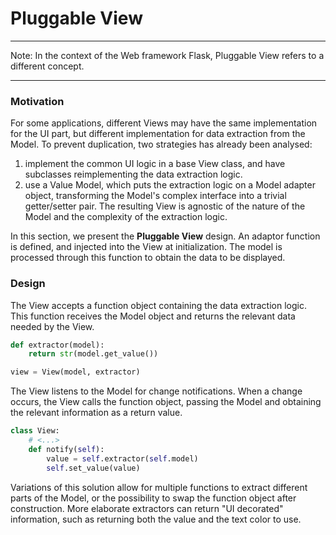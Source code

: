 <!--- Done -->
# Pluggable View

-----

Note: In the context of the Web framework Flask, Pluggable View refers to a different concept.

-----

### Motivation

For some applications, different Views may have the same implementation for 
the UI part, but different implementation for data extraction from the Model.
To prevent duplication, two strategies has already been analysed:

1. implement the common UI logic in a base View class, and have subclasses 
   reimplementing the data extraction logic.
2. use a Value Model, which puts the extraction logic on a Model adapter object, 
   transforming the Model's complex interface into a trivial getter/setter pair. 
   The resulting View is agnostic of the nature of the Model and the complexity 
   of the extraction logic.

In this section, we present the **Pluggable View** design. An adaptor function
is defined, and injected into the View at initialization. The model is processed
through this function to obtain the data to be displayed.

### Design

The View accepts a function object containing the data extraction logic. This
function receives the Model object and returns the relevant data needed by the
View.

```python
def extractor(model):
    return str(model.get_value())

view = View(model, extractor)
```

The View listens to the Model for change notifications. When a change occurs,
the View calls the function object, passing the Model and obtaining the relevant
information as a return value.

```python
class View:
    # <...>
    def notify(self):
        value = self.extractor(self.model)
        self.set_value(value)
```

Variations of this solution allow for multiple functions to extract 
different parts of the Model, or the possibility to swap the function 
object after construction. More elaborate extractors can return 
"UI decorated" information, such as returning both the value and the text 
color to use.
